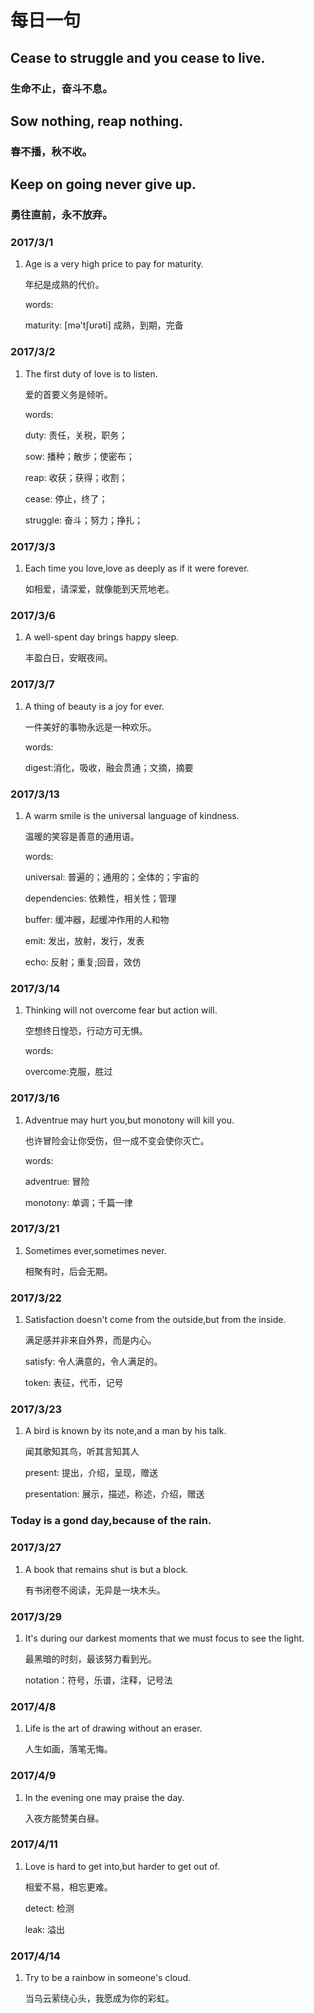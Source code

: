 # 每日一句

## Cease to struggle and you cease to live.

### 生命不止，奋斗不息。

## Sow nothing, reap nothing.

### 春不播，秋不收。

## Keep on going never give up.

### 勇往直前，永不放弃。

### 2017/3/1

1. Age is a very high price to pay for maturity.

    年纪是成熟的代价。

    words:

    maturity: [mə'tʃʊrəti] 成熟，到期，完备

### 2017/3/2

1. The first duty of love is to listen.

    爱的首要义务是倾听。

    words:

    duty: 责任，关税，职务；

    sow: 播种；散步；使密布；

    reap: 收获；获得；收割；

    cease: 停止，终了；

    struggle: 奋斗；努力；挣扎；

### 2017/3/3

1. Each time you love,love as deeply as if it were forever.

    如相爱，请深爱，就像能到天荒地老。

### 2017/3/6

1. A well-spent day brings happy sleep.

    丰盈白日，安眠夜间。

### 2017/3/7

1. A thing of beauty is a joy for ever.

    一件美好的事物永远是一种欢乐。

    words:

    digest:消化，吸收，融会贯通；文摘，摘要

### 2017/3/13

1. A warm smile is the universal language of kindness.

    温暖的笑容是善意的通用语。

    words:

    universal: 普遍的；通用的；全体的；宇宙的

    dependencies: 依赖性，相关性；管理

    buffer: 缓冲器，起缓冲作用的人和物

    emit: 发出，放射，发行，发表

    echo: 反射；重复;回音，效仿

### 2017/3/14

1. Thinking will not overcome fear but action will.

    空想终日惶恐，行动方可无惧。

    words:

    overcome:克服，胜过

### 2017/3/16

1.  Adventrue may hurt you,but monotony will kill you.

    也许冒险会让你受伤，但一成不变会使你灭亡。

    words:

    adventrue: 冒险

    monotony: 单调；千篇一律

### 2017/3/21

1. Sometimes ever,sometimes never.

    相聚有时，后会无期。

### 2017/3/22

1. Satisfaction doesn't come from the outside,but from the inside.

    满足感并非来自外界，而是内心。

    satisfy: 令人满意的，令人满足的。

    token: 表征，代币，记号

### 2017/3/23

1.  A bird is known by its note,and a man by his talk.

    闻其歌知其鸟，听其言知其人

    present: 提出，介绍，呈现，赠送

    presentation: 展示，描述，称述，介绍，赠送

### Today is a gond day,because of the rain.

### 2017/3/27

1. A book that remains shut is but a block.

    有书闭卷不阅读，无异是一块木头。

### 2017/3/29

1. It's during our darkest moments that we must focus to see the light.

    最黑暗的时刻，最该努力看到光。

    notation：符号，乐谱，注释，记号法

### 2017/4/8

1. Life is the art of drawing without an eraser.

    人生如画，落笔无悔。

### 2017/4/9

1. In the evening one may praise the day.

    入夜方能赞美白昼。

### 2017/4/11

1. Love is hard to get into,but harder to get out of.

    相爱不易，相忘更难。

    detect: 检测

    leak: 溢出

### 2017/4/14

1. Try to be a rainbow in someone's cloud.

    当乌云萦绕心头，我愿成为你的彩虹。